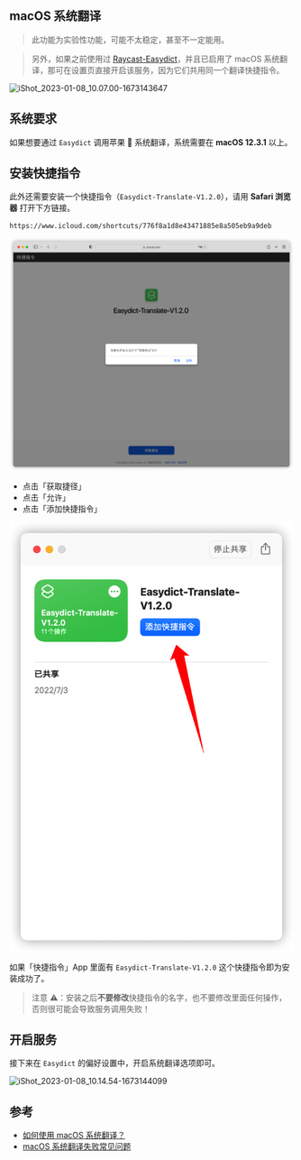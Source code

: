## macOS 系统翻译

> 此功能为实验性功能，可能不太稳定，甚至不一定能用。

> 另外，如果之前使用过 [Raycast-Easydict](https://github.com/tisfeng/Raycast-Easydict)，并且已启用了 macOS 系统翻译，那可在设置页直接开启该服务，因为它们共用同一个翻译快捷指令。

![iShot_2023-01-08_10.07.00-1673143647](https://raw.githubusercontent.com/tisfeng/ImageBed/main/uPic/iShot_2023-01-08_10.07.00-1673143647.png)

## 系统要求

如果想要通过 `Easydict` 调用苹果 🍎 系统翻译，系统需要在 **macOS 12.3.1** 以上。

## 安装快捷指令

此外还需要安装一个快捷指令（`Easydict-Translate-V1.2.0`），请用 **Safari 浏览器** 打开下方链接。

```
https://www.icloud.com/shortcuts/776f8a1d8e43471885e8a505eb9a9deb
```

![Easydict-Translate-V1.2.0](https://raw.githubusercontent.com/tisfeng/ImageBed/main/uPic/image-20220703232313073.png)

- 点击「获取捷径」
- 点击「允许」
- 点击「添加快捷指令」

![](https://raw.githubusercontent.com/tisfeng/ImageBed/main/uPic/image-20220703232555275.png)

如果「快捷指令」App 里面有 `Easydict-Translate-V1.2.0` 这个快捷指令即为安装成功了。

> 注意 ⚠️：安装之后**不要修改**快捷指令的名字，也不要修改里面任何操作，否则很可能会导致服务调用失败！

## 开启服务

接下来在 `Easydict` 的偏好设置中，开启系统翻译选项即可。


![iShot_2023-01-08_10.14.54-1673144099](https://raw.githubusercontent.com/tisfeng/ImageBed/main/uPic/iShot_2023-01-08_10.14.54-1673144099.png)
## 参考

- [如何使用 macOS 系统翻译？](https://bobtranslate.com/faq/use-apple-translate.html)
- [macOS 系统翻译失败常见问题](https://bobtranslate.com/faq/apple-translate-error.html#%E9%97%AE%E9%A2%98-2)
